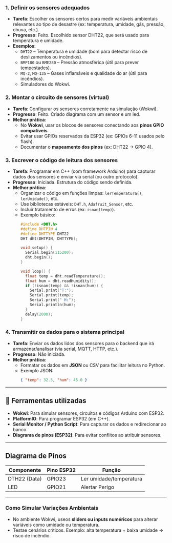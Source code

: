 ### 1. **Definir os sensores adequados**

- **Tarefa**: Escolher os sensores certos para medir variáveis ambientais relevantes ao tipo de desastre (ex: temperatura, umidade, gás, pressão, chuva, etc.).
- **Progresso**: Feito. Escolhido sensor DHT22, que será usado para temperatura e umidade.
- **Exemplos**:
  - `DHT22` – Temperatura e umidade (bom para detectar risco de deslizamentos ou incêndios).
  - `BMP180` ou `BME280` – Pressão atmosférica (útil para prever tempestades).
  - `MQ-2`, `MQ-135` – Gases inflamáveis e qualidade do ar (útil para incêndios).
  - Simuladores do Wokwi.

### 2. **Montar o circuito de sensores (virtual)**

- **Tarefa**: Configurar os sensores corretamente na simulação (Wokwi).
- **Progresso**: Feito. Criado diagrama com um sensor e um led.
- **Melhor prática**:
  - No **Wokwi**, usar os blocos de sensores conectando aos **pinos GPIO compatíveis**.
  - Evitar usar GPIOs reservados da ESP32 (ex: GPIOs 6-11 usados pelo flash).
  - Documentar o **mapeamento dos pinos** (ex: DHT22 → GPIO 4).

### 3. **Escrever o código de leitura dos sensores**

- **Tarefa**: Programar em C++ (com framework Arduino) para capturar dados dos sensores e enviar via serial (ou outro protocolo).
- **Progresso**: Iniciada. Estrutura do código sendo definida.
- **Melhor prática**:
  - Organizar o código em funções limpas: `lerTemperatura()`, `lerUmidade()`, etc.
  - Use bibliotecas estáveis: `DHT.h`, `Adafruit_Sensor`, etc.
  - Incluir tratamento de erros (ex: `isnan(temp)`).
  - Exemplo básico:
    ```cpp
    #include <DHT.h>
    #define DHTPIN 4
    #define DHTTYPE DHT22
    DHT dht(DHTPIN, DHTTYPE);

    void setup() {
      Serial.begin(115200);
      dht.begin();
    }

    void loop() {
      float temp = dht.readTemperature();
      float hum = dht.readHumidity();
      if (!isnan(temp) && !isnan(hum)) {
        Serial.print("T:");
        Serial.print(temp);
        Serial.print(" H:");
        Serial.println(hum);
      }
      delay(2000);
    }

    ```

### 4. **Transmitir os dados para o sistema principal**

- **Tarefa**: Enviar os dados lidos dos sensores para o backend que irá armazenar/analisar (via serial, MQTT, HTTP, etc.).
- **Progresso**: Não iniciada.
- **Melhor prática**:
  - Formatar os dados em **JSON** ou CSV para facilitar leitura no Python.
  - Exemplo JSON:
    ```json
    { "temp": 32.5, "hum": 45.0 }
    ```

---

## 🔧 Ferramentas utilizadas

- **Wokwi**: Para simular sensores, circuitos e códigos Arduino com ESP32.
- **PlatformIO**: Para programar ESP32 (em C++).
- **Serial Monitor / Python Script**: Para capturar os dados e redirecionar ao banco.
- **Diagrama de pinos (ESP32)**: Para evitar conflitos ao atribuir sensores.

---

## Diagrama de Pinos

| Componente   | Pino ESP32 | Função                  |
| ------------ | ---------- | ----------------------- |
| DTH22 (Data) | GPIO23     | Ler umidade/temperatura |
| LED          | GPIO21     | Alertar Perigo          |

---

### Como Simular Variações Ambientais

- No ambiente Wokwi, useos **sliders ou inputs numéricos** para alterar variáveis como umidade ou temperatura.
- Testae cenários críticos. Exemplo: alta temperatura + baixa umidade → risco de incêndio.
